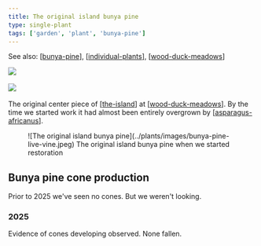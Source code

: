 ```yaml
---
title: The original island bunya pine
type: single-plant
tags: ['garden', 'plant', 'bunya-pine']
---
```


See also: [[bunya-pine]], [[individual-plants]], [[wood-duck-meadows]]

![](images/the-original-island-bunya-pine/1.jpeg)

![](images/the-original-island-bunya-pine/2.jpeg)

The original center piece of [[the-island]] at [[wood-duck-meadows]]. By the time we started work it had almost been entirely overgrown by [[asparagus-africanus]]. 

<figure markdown>
![The original island bunya pine](../plants/images/bunya-pine-live-vine.jpeg)
<caption>The original island bunya pine when we started restoration</caption>
</figure>

## Bunya pine cone production

Prior to 2025 we've seen no cones. But we weren't looking.

### 2025

Evidence of cones developing observed. None fallen.

[//begin]: # "Autogenerated link references for markdown compatibility"
[bunya-pine]: ../plants/bunya-pine "Bunya Pine"
[individual-plants]: individual-plants "Individual plants"
[wood-duck-meadows]: ../wood-duck-meadows "Wood duck meadows"
[the-island]: ../the-island "The Island"
[asparagus-africanus]: ../plants/asparagus-africanus "Asparagus africanus (Climbing asparagus fern)"
[//end]: # "Autogenerated link references"